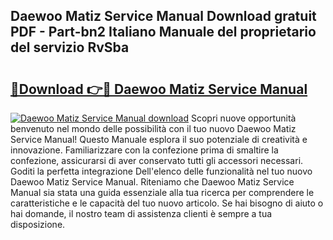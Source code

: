 ## Daewoo Matiz Service Manual Download gratuit PDF - Part-bn2 Italiano Manuale del proprietario del servizio RvSba

# <h2><a href="http://dffckak.blite.top/?on=Daewoo+Matiz+Service+Manual">🔗Download 👉🔴 Daewoo Matiz Service Manual</a></h2>

[![Daewoo Matiz Service Manual download](https://i.imgur.com/lujVjoI.png)](http://dffckak.blite.top/?on=Daewoo+Matiz+Service+Manual)
Scopri nuove opportunità benvenuto nel mondo delle possibilità con il tuo nuovo Daewoo Matiz Service Manual! Questo Manuale esplora il suo potenziale di creatività e innovazione. Familiarizzare con la confezione prima di smaltire la confezione, assicurarsi di aver conservato tutti gli accessori necessari. Goditi la perfetta integrazione Dell'elenco delle funzionalità nel tuo nuovo Daewoo Matiz Service Manual. Riteniamo che Daewoo Matiz Service Manual sia stata una guida essenziale alla tua ricerca per comprendere le caratteristiche e le capacità del tuo nuovo articolo. Se hai bisogno di aiuto o hai domande, il nostro team di assistenza clienti è sempre a tua disposizione.
